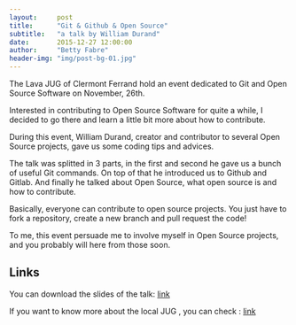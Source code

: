 ```yaml
---
layout:     post
title:      "Git & Github & Open Source"
subtitle:   "a talk by William Durand"
date:       2015-12-27 12:00:00
author:     "Betty Fabre"
header-img: "img/post-bg-01.jpg"
---
```


<p>The Lava JUG of Clermont Ferrand hold an event dedicated to Git and Open Source Software on November, 26th. </p>

<p>Interested in contributing to Open Source Software for quite a while, I decided to go there and learn a little bit more about how to contribute. </p>

<p>During this event, William Durand, creator and contributor to several Open Source projects, gave us some coding tips and advices.</p>

<p>The talk was splitted in 3 parts, in the first and second he gave us a bunch of useful Git commands. On top of that he introduced us to Github and Gitlab. And finally he talked about Open Source, what open source is and how to contribute. </p>

<p>Basically, everyone can contribute to open source projects. You just have to fork a repository, create a new branch and pull request the code!</p>

<p>To me, this event persuade me to involve myself in Open Source projects, and you probably will here from those soon.</p>

<h2 class="section-heading">Links</h2>

<p>You can download the slides of the talk: <a href="https://speakerdeck.com/willdurand/2015">link</a></p>

<p>If you want to know more about the local JUG , you can check : <a href="http://www.lavajug.org/">link</a></p>
